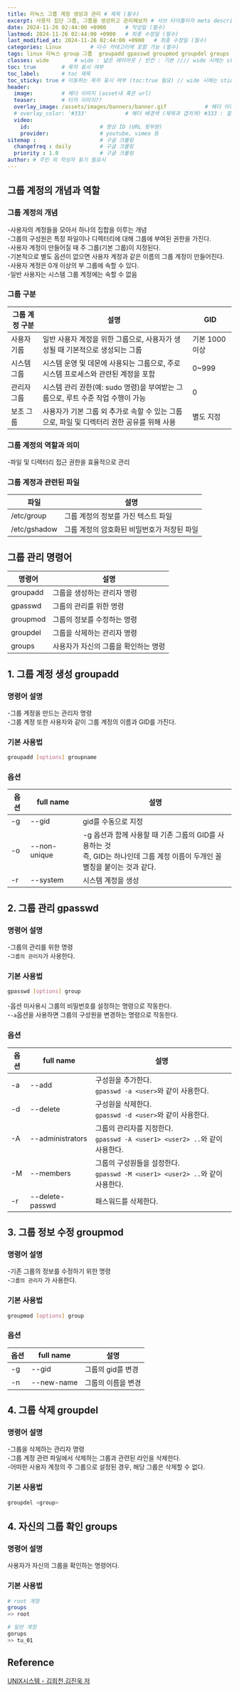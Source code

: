 ```yaml
---
title: 리눅스 그룹 계정 생성과 관리 # 제목 (필수)
excerpt: 사용자 집단 그룹, 그룹을 생성하고 관리해보자 # 서브 타이틀이자 meta description (필수)
date: 2024-11-26 02:44:00 +0900      # 작성일 (필수)
lastmod: 2024-11-26 02:44:00 +0900   # 최종 수정일 (필수)
last_modified_at: 2024-11-26 02:44:00 +0900   # 최종 수정일 (필수)
categories: Linux         # 다수 카테고리에 포함 가능 (필수)
tags: linux 리눅스 group 그룹  groupadd gpasswd groupmod groupdel groups                    # 태그 복수개 가능 (필수)
classes: wide        # wide : 넓은 레이아웃 / 빈칸 : 기본 //// wide 시에는 sticky toc 불가
toc: true        # 목차 표시 여부
toc_label:       # toc 제목
toc_sticky: true # 이동하는 목차 표시 여부 (toc:true 필요) // wide 시에는 sticky toc 불가
header: 
  image:         # 헤더 이미지 (asset내 혹은 url)
  teaser:        # 티저 이미지??
  overlay_image: /assets/images/banners/banner.gif            # 헤더 이미지 (제목과 겹치게)
  # overlay_color: '#333'            # 헤더 배경색 (제목과 겹치게) #333 : 짙은 회색 (필수)
  video:
    id:                      # 영상 ID (URL 뒷부분)
    provider:                # youtube, vimeo 등
sitemap :                    # 구글 크롤링
  changefreq : daily         # 구글 크롤링
  priority : 1.0             # 구글 크롤링
author: # 주인 외 작성자 표기 필요시
---
```

<!--postNo: 20241126_003-->

## 그룹 계정의 개념과 역할  

### 그룹 계정의 개념  

-사용자의 계정들을 모아서 하나의 집합을 이루는 개념  
-그룹의 구성원은 특정 파일이나 디렉터리에 대해 그룹에 부여된 권한을 가진다.  
-사용자 계정이 만들어질 때 주 그룹(기본 그룹)이 지정된다.  
-기본적으로 별도 옵션이 없으면 사용자 계정과 같은 이름의 그룹 계정이 만들어진다.  
-사용자 계정은 0개 이상의 부 그룹에 속할 수 있다.  
-일반 사용자는 시스템 그룹 계정에는 속할 수 없음  

### 그룹 구분

|그룹 계정 구분|설명|GID|
|---|---|---|
|사용자 기룹|일반 사용자 계정을 위한 그룹으로, 사용자가 생성될 때 기본적으로 생성되는 그룹|기본 1000 이상|
|시스템 그룹|시스템 운영 및 데몬에 사용되는 그룹으로, 주로 시스템 프로세스와 관련된 계정을 포함|0~999|
|관리자 그룹|시스템 관리 권한(예: sudo 명령)을 부여받는 그룹으로, 루트 수준 작업 수행이 가능|0|
|보조 그룹|사용자가 기본 그룹 외 추가로 속할 수 있는 그룹으로, 파일 및 디렉터리 권한 공유를 위해 사용|별도 지정|

### 그룹 계정의 역할과 의미  

-파일 및 디렉터리 접근 권한을 효율적으로 관리  

### 그룹 계정과 관련된 파일  

|파일|설명|
|---|---|
|/etc/group|그룹 계정의 정보를 가진 텍스트 파일|
|/etc/gshadow|그룹 계정의 암호화된 비밀번호가 저장된 파일|


## 그룹 관리 명령어  

|명령어|설명|
|---|---|
|groupadd|그룹을 생성하는 관리자 명령|
|gpasswd|그룹의 관리를 위한 명령|
|groupmod|그룹의 정보를 수정하는 명령|
|groupdel|그룹을 삭제하는 관리자 명령|
|groups|사용자가 자신의 그룹을 확인하는 명령|

## 1. 그룹 계정 생성 groupadd  

### 명령어 설명  

-그룹 계정을 만드는 관리자 명령  
-그룹 계정 또한 사용자와 같이 그룹 계정의 이름과 GID를 가진다.  

### 기본 사용법  

```bash
groupadd [options] groupname
```

### 옵션  

|옵션|full name|설명|
|---|---|---|
|-g|--gid|gid를 수동으로 지정|
|-o|--non-unique|-g 옵션과 함께 사용할 때 기존 그룹의 GID를 사용하는 것<br>즉, GID는 하나인데 그룹 계정 이름이 두개인 꼴<br>별칭을 붙이는 것과 같다.|
|-r|--system|시스템 계정을 생성|


## 2. 그룹 관리 gpasswd  

### 명령어 설명  

-그룹의 관리를 위한 명령  
-`그룹의 관리자`가 사용한다.  

### 기본 사용법  

```bash
gpasswd [options] group
```

-옵션 미사용시 그룹의 비밀번호를 설정하는 명령으로 작동한다.  
-`-a`옵션을 사용하면 그룹의 구성원을 변경하는 명령으로 작동한다.  

### 옵션  

|옵션|full name|설명|
|---|---|---|
|-a|--add|구성원을 추가한다.<br>`gpasswd -a <user>`와 같이 사용한다.|
|-d|--delete|구성원을 삭제한다.<br>`gpasswd -d <user>`와 같이 사용한다.|
|-A|--administrators|그룹의 관리자를 지정한다.<br>`gpasswd -A <user1> <user2> ..`와 같이 사용한다.|
|-M|--members|그룹의 구성원들을 설정한다.<br>`gpasswd -M <user1> <user2> ..`와 같이 사용한다.|
|-r|--delete-passwd|패스워드를 삭제한다.|


## 3. 그룹 정보 수정 groupmod  

### 명령어 설명  

-기존 그룹의 정보를 수정하기 위한 명령  
-`그룹의 관리자` 가 사용한다.  

### 기본 사용법  

```bash
groupmod [options] group
```

### 옵션  

|옵션|full name|설명|
|---|---|---|
|-g|--gid|그룹의 gid를 변경|
|-n|--new-name|그룹의 이름을 변경|

## 4. 그룹 삭제 groupdel  

### 명령어 설명  

-그룹을 삭제하는 관리자 명령  
-그룹 계정 관련 파일에서 삭제하는 그룹과 관련된 라인을 삭제한다.  
-어떠한 사용자 계정의 주 그룹으로 설정된 경우, 해당 그룹은 삭제할 수 없다.  

### 기본 사용법  

```bash
groupdel <group>
```

## 4. 자신의 그룹 확인 groups  

### 명령어 설명  

사용자가 자신의 그룹을 확인하는 명령어다.

### 기본 사용법  

```bash
# root 계정
groups
>> root

# 일반 계정
gorups
>> tu_01
```

## Reference  

[UNIX시스템 - 김희천,김진욱 저 ](https://search.shopping.naver.com/book/catalog/41474371650)  
